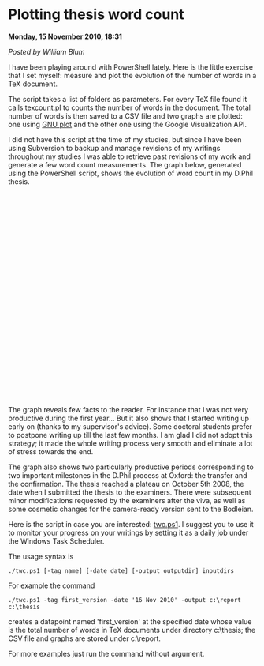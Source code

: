 <script type="text/javascript">
var metadata = { 
    entryId : 'entry101116-033103',
    publishDate : 'Wed, 21 Oct 2015 17:53:16 +0000',
    postDate : '2011-01-23 10:32:26',
    legacyViews : 40 // as of Oct 30th 2015
};
</script>

# Plotting thesis word count 

**Monday, 15 November 2010, 18:31**

_Posted by William Blum_

I have been playing around with PowerShell lately. Here is the little exercise that I set myself: measure and plot the evolution of the number of words in a TeX document.

The script takes a list of folders as parameters. For every TeX file found it calls [texcount.pl](http://folk.uio.no/einarro/Comp/texwordcount.html) to counts the number of words in the document. The total number of words is then saved to a CSV file and two graphs are plotted: one using
 [GNU plot](http://www.gnuplot.info/) and the other one using the Google Visualization API.

I did not have this script at the time of my studies, but since I have been using Subversion to backup and manage revisions of my writings throughout my studies I was able to retrieve past revisions of my work and generate a few word count measurements. The graph below, generated using the PowerShell script, shows the evolution of word count in my D.Phil thesis.

<script type='text/javascript' src='https://www.google.com/jsapi'></script>
<script type='text/javascript' src='http://william.famille-blum.org/twc/chart.js' ></script>
<script type='text/javascript'>
    google.load('visualization', '1', {'packages':['annotatedtimeline']});
    google.setOnLoadCallback(drawChart);
    function drawChart() {
        var data = new google.visualization.DataTable();
        fillChartData(data);
        var chart = new google.visualization.AnnotatedTimeLine(document.getElementById('chart_div'));
        chart.draw(data, {displayAnnotations: true, scaleType: 'maximized'});
    }
</script>
<div id='chart_div' style='width: 600px; height: 400px;'></div>
<br/>

The graph reveals few facts to the reader. For instance that I was not very productive during the first year... But it also shows that I started writing up early on (thanks to my supervisor's advice). Some doctoral students prefer to postpone writing up till the last few months. I am glad I did not adopt this strategy; it made the whole writing process very smooth and eliminate a lot of stress towards the end.

The graph also shows two particularly productive periods corresponding to two important milestones in the D.Phil process at Oxford: the transfer and the confirmation. The thesis reached a plateau on October 5th 2008, the date when I submitted the thesis to the examiners. There were subsequent minor modifications requested by the examiners after the viva, as well as some cosmetic changes for the camera-ready version sent to the Bodleian.

Here is the script in case you are interested: [twc.ps1](http://william.famille-blum.org/twc/twc.ps1). I suggest you to use it to monitor your progress on your writings by setting it as a daily job under the Windows Task Scheduler.

The usage syntax is

    ./twc.ps1 [-tag name] [-date date] [-output outputdir] inputdirs

For example the command

    ./twc.ps1 -tag first_version -date '16 Nov 2010' -output c:\report c:\thesis

creates a datapoint named 'first_version' at the specified date whose value is the total number of words in TeX documents under directory c:\thesis; the CSV file and graphs are stored under c:\report.

For more examples just run the command without argument.